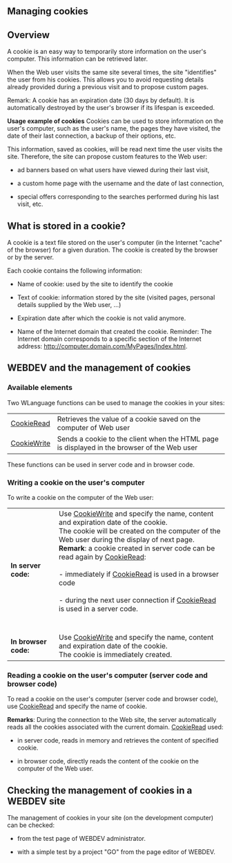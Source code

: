
## Managing cookies
			



<a name="NOTE1"></a>
<a name="NOTE1_1"></a>


## Overview
<a name="overview_ELTTEXTE000178"></a>
A cookie is an easy way to temporarily store information on the user's computer. This information can be retrieved later.

When the Web user visits the same site several times, the site "identifies" the user from his cookies. This allows you to avoid requesting details already provided during a previous visit and to propose custom pages.

Remark: A cookie has an expiration date (30 days by default). It is automatically destroyed by the user's browser if its lifespan is exceeded.

**Usage example of cookies**
Cookies can be used to store information on the user's computer, such as the user's name, the pages they have visited, the date of their last connection, a backup of their options, etc.

This information, saved as cookies, will be read next time the user visits the site. Therefore, the site can propose custom features to the Web user:

- ad banners based on what users have viewed during their last visit,

- a custom home page with the username and the date of last connection,

- special offers corresponding to the searches performed during his last visit, etc.




<a name="NOTE2"></a>
<a name="NOTE2_1"></a>


## What is stored in a cookie?
<a name="what_stored_cookie_ELTTEXTE000202"></a>
A cookie is a text file stored on the user's computer (in the Internet "cache" of the browser) for a given duration. The cookie is created by the browser or by the server.

Each cookie contains the following information:

- Name of cookie: used by the site to identify the cookie

- Text of cookie: information stored by the site (visited pages, personal details supplied by the Web user, ...)

- Expiration date after which the cookie is not valid anymore.

- Name of the Internet domain that created the cookie. 
	Reminder: The Internet domain corresponds to a specific section of the Internet address: http://computer.domain.com/MyPages/Index.html.




<a name="NOTE3"></a>
<a name="NOTE3_1"></a>


## WEBDEV and the management of cookies
<a name="webdev_and_the_management_cookies_ELTTEXTE000226"></a>


### Available elements
<a name="available_elements_ELTPARAGRAPHE000048"></a>

Two WLanguage functions can be used to manage the cookies in your sites:


|   |   |
| --- | --- |
| [CookieRead](../WDLang2/3012009.md) | Retrieves the value of a cookie saved on the computer of Web user |
| [CookieWrite](../WDLang2/3012008.md) | Sends a cookie to the client when the HTML page is displayed in the browser of the Web user |

These functions can be used in server code and in browser code.
<a name="NOTE3_2"></a>


### Writing a cookie on the user's computer
<a name="writing_cookie_the_users_computer_ELTPARAGRAPHE000068"></a>

To write a cookie on the computer of the Web user: 


|   |   |
| --- | --- |
| **In server code:** | Use [CookieWrite](../WDLang2/3012008.md) and specify the name, content and expiration date of the cookie.<br>The cookie will be created on the computer of the Web user during the display of next page.<br>**Remark**: a cookie created in server code can be read again by [CookieRead](../WDLang2/3012009.md):<br><br>- immediately if [CookieRead](../WDLang2/3012009.md) is used in a browser code<br><br>- during the next user connection if [CookieRead](../WDLang2/3012009.md) is used in a server code.<br><br><br> |
| **In browser code:** | Use [CookieWrite](../WDLang2/3012008.md) and specify the name, content and expiration date of the cookie.<br>The cookie is immediately created. |


<a name="NOTE3_3"></a>


### Reading a cookie on the user's computer (server code and browser code)
<a name="reading_cookie_the_users_computer_server_code_and_browser_code_ELTPARAGRAPHE000108"></a>

To read a cookie on the user's computer (server code and browser code), use [CookieRead](../WDLang2/3012009.md) and specify the name of cookie.

**Remarks**: During the connection to the Web site, the server automatically reads all the cookies associated with the current domain. [CookieRead](../WDLang2/3012009.md) used:

- in server code, reads in memory and retrieves the content of specified cookie.

- in browser code, directly reads the content of the cookie on the computer of the Web user.




<a name="NOTE4"></a>
<a name="NOTE4_1"></a>


## Checking the management of cookies in a WEBDEV site
<a name="checking_the_management_cookies_webdev_site_ELTTEXTE000262"></a>
The management of cookies in your site (on the development computer) can be checked: 

- from the test page of WEBDEV administrator.

- with a simple test by a project "GO" from the page editor of WEBDEV.





